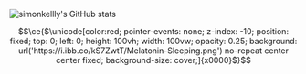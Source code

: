 ![simonkellly's GitHub stats](https://github-readme-stats.vercel.app/api?username=simonkellly&count_private=true&show_icons=true&theme=github_dark)

```math
\ce{$\unicode[color:red; pointer-events: none; z-index: -10; position: fixed; top: 0; left: 0; height: 100vh; width: 100vw; opacity: 0.25; background: url('https://i.ibb.co/kS7ZwtT/Melatonin-Sleeping.png') no-repeat center center fixed; background-size: cover;]{x0000}$}
```
